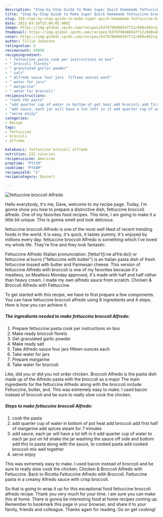 ```yaml
---
description: "Step-by-Step Guide to Make Super Quick Homemade fettuccine broccoli Alfredo"
title: "Step-by-Step Guide to Make Super Quick Homemade fettuccine broccoli Alfredo"
slug: 310-step-by-step-guide-to-make-super-quick-homemade-fettuccine-broccoli-alfredo
date: 2022-03-26T15:04:05.008Z
image: https://img-global.cpcdn.com/recipes/6379790466547712/680x482cq70/fettuccine-broccoli-alfredo-recipe-main-photo.jpg
thumbnail: https://img-global.cpcdn.com/recipes/6379790466547712/680x482cq70/fettuccine-broccoli-alfredo-recipe-main-photo.jpg
cover: https://img-global.cpcdn.com/recipes/6379790466547712/680x482cq70/fettuccine-broccoli-alfredo-recipe-main-photo.jpg
author: Tillie Johnston
ratingvalue: 5
reviewcount: 44858
recipeingredient:
- " fettuccine pasta cook per instructions on box"
- " broccoli florets"
- " granulated garlic powder"
- " salt"
- " Alfredo sauce four jars  fifteen ounces each"
- " water for jars"
- " margarine"
- " water for broccoli"
recipeinstructions:
- "cook the pasta"
- "add quarter cup of water in bottom of pot heat add broccoli add first half of margarine add spices steam  for 7 minutes"
- "add sauce, each jar will have a lot left in it add quarter cup of water to each jar put on lid shake the jar washing the sauce off side and bottom add this to pasta along with the sauce, to cooked pasta add  cooked broccoli mix well together"
- "serve enjoy"
categories:
- Recipe
tags:
- fettuccine
- broccoli
- alfredo

katakunci: fettuccine broccoli alfredo 
nutrition: 222 calories
recipecuisine: American
preptime: "PT21M"
cooktime: "PT44M"
recipeyield: "2"
recipecategory: Dessert

---
```



![fettuccine broccoli Alfredo](https://img-global.cpcdn.com/recipes/6379790466547712/680x482cq70/fettuccine-broccoli-alfredo-recipe-main-photo.jpg)

Hello everybody, it's me, Dave, welcome to my recipe page. Today, I'm gonna show you how to prepare a distinctive dish, fettuccine broccoli alfredo. One of my favorites food recipes. This time, I am going to make it a little bit unique. This is gonna smell and look delicious.

fettuccine broccoli Alfredo is one of the most well liked of recent trending foods in the world. It is easy, it's quick, it tastes yummy. It's enjoyed by millions every day. fettuccine broccoli Alfredo is something which I've loved my whole life. They're fine and they look fantastic.

Fettuccine Alfredo (Italian pronunciation: [fettut&#39;tʃiːne alˈfreːdo]) or fettuccine al burro (&#34;fettuccine with butter&#34;) is an Italian pasta dish of fresh fettuccine tossed with butter and Parmesan cheese. This version of fettuccine Alfredo with broccoli is one of my favorites because it&#39;s meatless, so Meatless Monday approved, it&#39;s made with half and half rather than heavy cream. I made my own alfredo sauce from scratch. Chicken &amp; Broccoli Alfredo with Fettuccine.


To get started with this recipe, we have to first prepare a few components. You can have fettuccine broccoli alfredo using 8 ingredients and 4 steps. Here is how you can achieve it.

<!--inarticleads1-->

##### The ingredients needed to make fettuccine broccoli Alfredo:

1. Prepare  fettuccine pasta cook per instructions on box
1. Make ready  broccoli florets
1. Get  granulated garlic powder
1. Make ready  salt
1. Take  Alfredo sauce four jars  fifteen ounces each
1. Take  water for jars
1. Prepare  margarine
1. Take  water for broccoli


Like, did you or did you not order chicken. Broccoli Alfredo is the pasta dish made up of the Alfredo pasta with the broccoli as a major The main ingredients for the fettuccine Alfredo along with the broccoli include Fettuccine, butter, and. This was extremely easy to make. I used bacon instead of broccoli and be sure to really slow cook the chicken. 

<!--inarticleads2-->

##### Steps to make fettuccine broccoli Alfredo:

1. cook the pasta
1. add quarter cup of water in bottom of pot heat add broccoli add first half of margarine add spices steam  for 7 minutes
1. add sauce, each jar will have a lot left in it add quarter cup of water to each jar put on lid shake the jar washing the sauce off side and bottom add this to pasta along with the sauce, to cooked pasta add  cooked broccoli mix well together
1. serve enjoy


This was extremely easy to make. I used bacon instead of broccoli and be sure to really slow cook the chicken. Chicken &amp; Broccoli Alfredo with Fettuccine. Back to Ricotta Fettuccine Alfredo with Broccoli. Fettuccine pasta in a creamy Alfredo sauce with crisp broccoli. 

So that is going to wrap it up for this exceptional food fettuccine broccoli alfredo recipe. Thank you very much for your time. I am sure you can make this at home. There is gonna be interesting food at home recipes coming up. Remember to bookmark this page in your browser, and share it to your family, friends and colleague. Thanks again for reading. Go on get cooking!
